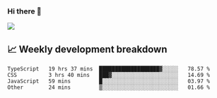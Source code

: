 ### Hi there 👋
<img align="center" src="https://github-readme-stats.vercel.app/api?username=Tumao727&show_icons=true&hide_title=true&theme=dracula" />


## 📈 Weekly development breakdown
<!--START_SECTION:waka-->

```text
TypeScript   19 hrs 37 mins  ███████████████████▓░░░░░   78.57 %
CSS          3 hrs 40 mins   ███▓░░░░░░░░░░░░░░░░░░░░░   14.69 %
JavaScript   59 mins         █░░░░░░░░░░░░░░░░░░░░░░░░   03.97 %
Other        24 mins         ▒░░░░░░░░░░░░░░░░░░░░░░░░   01.66 %
```

<!--END_SECTION:waka-->